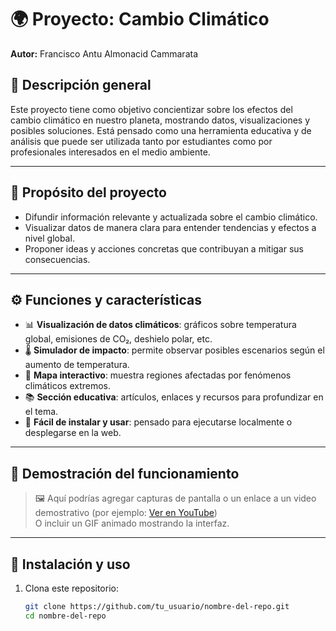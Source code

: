 # 🌍 Proyecto: Cambio Climático

**Autor:** Francisco Antu Almonacid Cammarata

## 📝 Descripción general

Este proyecto tiene como objetivo concientizar sobre los efectos del cambio climático en nuestro planeta, mostrando datos, visualizaciones y posibles soluciones. Está pensado como una herramienta educativa y de análisis que puede ser utilizada tanto por estudiantes como por profesionales interesados en el medio ambiente.

---

## 🌱 Propósito del proyecto

- Difundir información relevante y actualizada sobre el cambio climático.
- Visualizar datos de manera clara para entender tendencias y efectos a nivel global.
- Proponer ideas y acciones concretas que contribuyan a mitigar sus consecuencias.

---

## ⚙️ Funciones y características

- 📊 **Visualización de datos climáticos**: gráficos sobre temperatura global, emisiones de CO₂, deshielo polar, etc.
- 🌡️ **Simulador de impacto**: permite observar posibles escenarios según el aumento de temperatura.
- 📍 **Mapa interactivo**: muestra regiones afectadas por fenómenos climáticos extremos.
- 📚 **Sección educativa**: artículos, enlaces y recursos para profundizar en el tema.
- 🔧 **Fácil de instalar y usar**: pensado para ejecutarse localmente o desplegarse en la web.

---

## 🎥 Demostración del funcionamiento

> 🖼️ Aquí podrías agregar capturas de pantalla o un enlace a un video demostrativo (por ejemplo: [Ver en YouTube](https://youtube.com/tu_video))  
> O incluir un GIF animado mostrando la interfaz.

---

## 🚀 Instalación y uso

1. Clona este repositorio:
   ```bash
   git clone https://github.com/tu_usuario/nombre-del-repo.git
   cd nombre-del-repo
